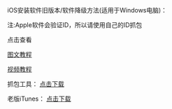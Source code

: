   iOS安装软件旧版本/软件降级方法(适用于Windows电脑)：
 
  注:Apple软件会验证ID，所以请使用自己的ID抓包
  
  点击查看
  
  [图文教程](https://docs.google.com/document/d/1gIQBeLppykOA73NalY-ZejsDqcsg7pVpwbBXQfrGbLk/edit)
  
  [视频教程](https://b23.tv/FM1h5BD)
  
  抓包工具：
  [点击下载](https://ghproxy.com/https://raw.githubusercontent.com/Infatuation-Fei/rule/main/Stash/iOS%E8%BD%AF%E4%BB%B6%E9%99%8D%E7%BA%A7/iOS%E6%97%A7%E7%89%88%E5%BA%94%E7%94%A8%E4%B8%8B%E8%BD%BDv5.1.exe)

  老版iTunes：
  [点击下载](https://secure-appldnld.apple.com/itunes12/091-87819-20180912-69177170-B085-11E8-B6AB-C1D03409AD2A6/iTunes64Setup.exe)
